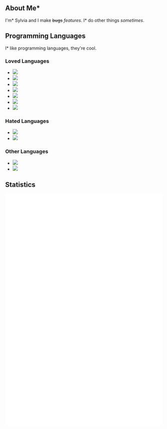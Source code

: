 ## About Me*

I'm* Sylvia and I make ~~bugs~~ *features*. I* do other things *sometimes*.

## Programming Languages

I* like programming languages, they're cool.

### Loved Languages

* [![](https://img.shields.io/badge/Lua-2C2D72?style=flat-square&logo=lua)](https://lua.org)
* [![](https://img.shields.io/badge/Rust-000000?style=flat-square&logo=rust)](https://rust-lang.org)
* [![](https://img.shields.io/badge/Kotlin-FFFFFF?style=flat-square&logo=kotlin)](https://kotlinlang.org)
* [![](https://img.shields.io/badge/C-FFFFFF?style=flat-square&logo=c)](https://www.iso.org/standard/74528.html)
* [![](https://img.shields.io/badge/Elm-FFFFFF?style=flat-square&logo=elm)](https://elm-lang.org)
* [![](https://img.shields.io/badge/Zig-FFFFFF?style=flat-square&logo=zig)](https://ziglang.org)
* [![](https://img.shields.io/badge/Elixir-4B275F?style=flat-square&logo=elixir)](https://elixir-lang.org)

### Hated Languages

* [![](https://img.shields.io/badge/JavaScript-FFFFFF?style=flat-square&logo=javascript)](https://developer.mozilla.org/en-US/docs/Web/javascript)
* [![](https://img.shields.io/badge/Java-007396?style=flat-square&logo=coffeescript)](https://www.java.com/en/)

### Other Languages

* [![](https://img.shields.io/badge/TypeScript-FFFFFF?style=flat-square&logo=typescript)](https://www.typescriptlang.org/)
* [![](https://img.shields.io/badge/Python-FFFFFF?style=flat-square&logo=python)](https://python.org)

## Statistics

![Statistics](./github-metrics.svg)
